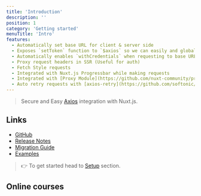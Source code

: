 ```yaml
---
title: 'Introduction'
description: ''
position: 1
category: 'Getting started'
menuTitle: 'Intro'
features:
  - Automatically set base URL for client & server side
  - Exposes `setToken` function to `$axios` so we can easily and globally set authentication tokens
  - Automatically enables `withCredentials` when requesting to base URL
  - Proxy request headers in SSR (Useful for auth)
  - Fetch Style requests
  - Integrated with Nuxt.js Progressbar while making requests
  - Integrated with [Proxy Module](https://github.com/nuxt-community/proxy-module)
  - Auto retry requests with [axios-retry](https://github.com/softonic/axios-retry)
---
```



> Secure and Easy [Axios](https://github.com/axios/axios) integration with Nuxt.js.

## Links

* [GitHub](https://github.com/nuxt-community/axios-module)
* [Release Notes](./CHANGELOG.md)
* [Migration Guide](migration.md)
* [Examples](https://axios.nuxtjs.org/usage.html)

> 👉 To get started head to [Setup](setup.md) section.

## Online courses

<promote-block>
</promote-block>
